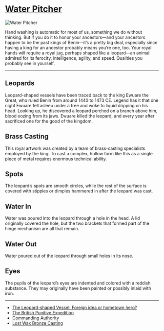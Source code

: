# [Water Pitcher](http://artsmia.github.io/griot/#/o/1358)
![Water Pitcher](http://api.artsmia.org/images/1358/medium.jpg)

<p>Hand washing is automatic for most of us, something we do without thinking. But if you do it to honor your ancestors—and your ancestors happen to be the past kings of Benin—it’s a pretty big deal, especially since having a king for an ancestor probably means you’re one, too. Your royal hands will require a royal jug, perhaps shaped like a leopard—an animal admired for its ferocity, intelligence, agility, and speed. Qualities you probably see in yourself.</p>

---

## Leopards
<p>Leopard-shaped vessels have been traced back to the king Ewuare the Great, who ruled Benin from around 1440 to 1473 CE. Legend has it that one night Ewuare fell asleep under a tree and woke to liquid dripping on his head. Looking up, he discovered a leopard perched on a branch above him, blood oozing from its jaws. Ewuare killed the leopard, and every year after sacrificed one for the good of the kingdom.</p>

## Brass Casting
<p>This royal artwork was created by a team of brass-casting specialists employed by the king. To cast a complex, hollow form like this as a single piece of metal requires enormous technical ability.</p>

## Spots
<p>The leopard’s spots are smooth circles, while the rest of the surface is covered with stipples or dimples hammered in after the leopard was cast.</p>

## Water In
<p>Water was poured into the leopard through a hole in the head. A lid originally covered the hole, but the two brackets that formed part of the hinge mechanism are all that remain.</p>

## Water Out
<p>Water poured out of the leopard through small holes in its nose.</p>

## Eyes
<p>The pupils of the leopard’s eyes are indented and colored with a reddish substance. They may originally have been painted or possibly inlaid with iron.</p>

---

* [The Leopard-shaped Vessel: Foreign idea or hometown hero? ](http://artsmia.github.io/griot/#/stories/298)
* [The British Punitive Expedition](http://artsmia.github.io/griot/#/stories/279)
* [Commanding Authority](http://artsmia.github.io/griot/#/stories/386)
* [Lost Wax Bronze Casting](http://artsmia.github.io/griot/#/stories/352)
